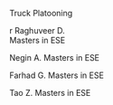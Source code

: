 Truck Platooning 


r
Raghuveer D.	
Masters in ESE

Negin A.
Masters in ESE

Farhad G.
Masters in ESE

Tao Z.
Masters in ESE

